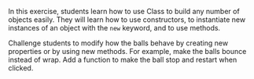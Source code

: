 In this exercise, students learn how to use Class to build any number of objects
easily. They will learn how to use constructors, to instantiate new instances
of an object with the `new` keyword, and to use methods.

Challenge students to modify how the balls behave by creating new properties or
by using new methods. For example, make the balls bounce instead of wrap. Add a
function to make the ball stop and restart when clicked.
